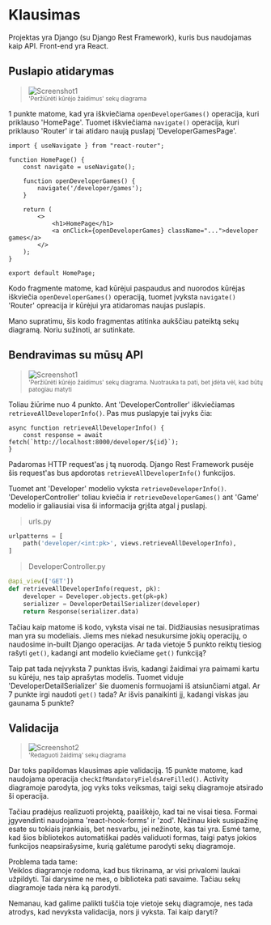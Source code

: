 # Klausimas

Projektas yra Django (su Django Rest Framework), kuris bus naudojamas kaip API. Front-end yra React.

## Puslapio atidarymas
>![Screenshot1](https://github.com/user-attachments/assets/4365e3b5-5d69-425d-b4b8-5d8aacabae67)<br/>
><sub>'Peržiūrėti kūrėjo žaidimus' sekų diagrama</sub>

1 punkte matome, kad yra iškviečiama `openDeveloperGames()` operacija, kuri priklauso 'HomePage'. Tuomet iškviečiama `navigate()` operacija, kuri priklauso 'Router' ir tai atidaro naują puslapį 'DeveloperGamesPage'.

```tsx
import { useNavigate } from "react-router";

function HomePage() {
    const navigate = useNavigate();

    function openDeveloperGames() {
        navigate('/developer/games');
    }

    return (
        <>
            <h1>HomePage</h1>
            <a onClick={openDeveloperGames} className="...">developer games</a>
        </>
    );
}

export default HomePage;
```

Kodo fragmente matome, kad kūrėjui paspaudus and nuorodos kūrėjas iškviečia `openDeveloperGames()` operaciją, tuomet įvyksta `navigate()` 'Router' opreacija ir kūrėjui yra atidaromas naujas puslapis.

Mano supratimu, šis kodo fragmentas atitinka aukščiau pateiktą sekų diagramą. Noriu sužinoti, ar sutinkate.

## Bendravimas su mūsų API
>![Screenshot1](https://github.com/user-attachments/assets/4365e3b5-5d69-425d-b4b8-5d8aacabae67)<br/>
><sub>'Peržiūrėti kūrėjo žaidimus' sekų diagrama. Nuotrauka ta pati, bet įdėta vėl, kad būtų patogiau matyti</sub>

Toliau žiūrime nuo 4 punkto. Ant 'DeveloperController' iškviečiamas `retrieveAllDeveloperInfo()`. Pas mus puslapyje tai įvyks čia:

```tsx
async function retrieveAllDeveloperInfo() {
    const response = await fetch(`http://localhost:8000/developer/${id}`);
}
```

Padaromas HTTP request'as į tą nuorodą. Django Rest Framework pusėje šis request'as bus apdorotas `retrieveAllDeveloperInfo()` funkcijos.

Tuomet ant 'Developer' modelio  vyksta `retrieveDeveloperInfo()`. 'DeveloperController' toliau kviečia ir `retrieveDeveloperGames()` ant 'Game' modelio ir galiausiai visa ši informacija grįšta atgal į puslapį.

> urls.py
```py
urlpatterns = [
    path('developer/<int:pk>', views.retrieveAllDeveloperInfo),
]
```

> DeveloperController.py
```py
@api_view(['GET'])
def retrieveAllDeveloperInfo(request, pk):
    developer = Developer.objects.get(pk=pk)
    serializer = DeveloperDetailSerializer(developer)
    return Response(serializer.data)
```

Tačiau kaip matome iš kodo, vyksta visai ne tai. Didžiausias nesusipratimas man yra su modeliais. Jiems mes niekad nesukursime jokių operacijų, o naudosime in-built Django operacijas. Ar tada vietoje 5 punkto reiktų tiesiog rašyti `get()`, kadangi ant modelio kviečiame `get()` funkciją?

Taip pat tada neįvyksta 7 punktas išvis, kadangi žaidimai yra paimami kartu su kūrėju, nes taip aprašytas modelis. Tuomet viduje 'DeveloperDetailSerializer' šie duomenis formuojami iš atsiunčiami atgal. Ar 7 punkte irgi naudoti `get()` tada? Ar išvis panaikinti jį, kadangi viskas jau gaunama 5 punkte?

## Validacija
>![Screenshot2](https://github.com/user-attachments/assets/5a3fec46-81d3-4ee3-89aa-39966b7138a8)<br/>
><sub>'Redaguoti žaidimą' sekų diagrama</sub>

Dar toks papildomas klausimas apie validaciją. 15 punkte matome, kad naudojama operacija `checkIfMandatoryFieldsAreFilled()`. Activity diagramoje parodyta, jog vyks toks veiksmas, taigi sekų diagramoje atsirado ši operacija.

Tačiau pradėjus realizuoti projektą, paaiškėjo, kad tai ne visai tiesa. Formai įgyvendinti naudojama 'react-hook-forms' ir 'zod'. Nežinau kiek susipažinę esate su tokiais įrankiais, bet nesvarbu, jei nežinote, kas tai yra. Esmė tame, kad šios bibliotekos automatiškai padės validuoti formas, taigi patys jokios funkcijos neapsirašysime, kurią galėtume parodyti sekų diagramoje.

Problema tada tame:<br/>
Veiklos diagramoje rodoma, kad bus tikrinama, ar visi privalomi laukai užpildyti. Tai darysime ne mes, o biblioteka pati savaime. Tačiau sekų diagramoje tada nėra ką parodyti.

Nemanau, kad galime palikti tuščia toje vietoje sekų diagramoje, nes tada atrodys, kad nevyksta validacija, nors ji vyksta. Tai kaip daryti?
